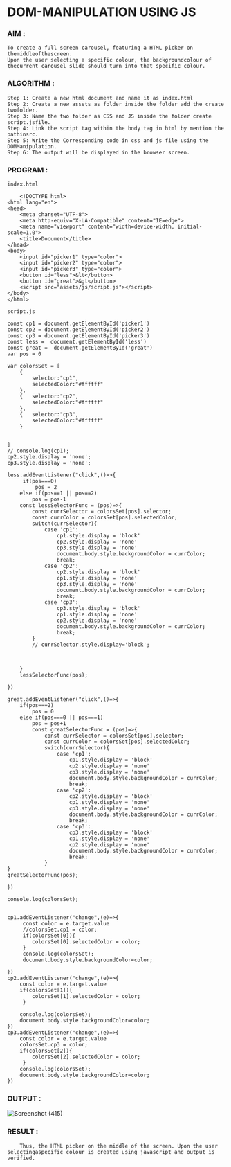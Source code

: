 # DOM-MANIPULATION USING JS

### AIM :
 
    To create a full screen carousel, featuring a HTML picker on themiddleofthescreen. 
    Upon the user selecting a specific colour, the backgroundcolour of thecurrent carousel slide should turn into that specific colour. 

### ALGORITHM :
    Step 1: Create a new html document and name it as index.html
    Step 2: Create a new assets as folder inside the folder add the create twofolder. 
    Step 3: Name the two folder as CSS and JS inside the folder create script.jsfile.
    Step 4: Link the script tag within the body tag in html by mention the pathinsrc.
    Step 5: Write the Corresponding code in css and js file using the DOMManipulation.
    Step 6: The output will be displayed in the browser screen.
    
### PROGRAM :
  
    index.html
    
        <!DOCTYPE html>
    <html lang="en">
    <head>
        <meta charset="UTF-8">
        <meta http-equiv="X-UA-Compatible" content="IE=edge">
        <meta name="viewport" content="width=device-width, initial-scale=1.0">
        <title>Document</title>
    </head>
    <body>
        <input id="picker1" type="color">
        <input id="picker2" type="color">
        <input id="picker3" type="color">
        <button id="less">&lt</button>
        <button id="great">&gt</button>
        <script src="assets/js/script.js"></script>
    </body>
    </html>
    
    script.js
    
    const cp1 = document.getElementById('picker1')
    const cp2 = document.getElementById('picker2')
    const cp3 = document.getElementById('picker3')
    const less =  document.getElementById('less')
    const great =  document.getElementById('great')
    var pos = 0

    var colorsSet = [
        {
            selector:"cp1",
            selectedColor:"#ffffff"
        },
        {   selector:"cp2",
            selectedColor:"#ffffff"
        },
        {   selector:"cp3",
            selectedColor:"#ffffff"
        }


    ]
    // console.log(cp1);
    cp2.style.display = 'none';
    cp3.style.display = 'none';

    less.addEventListener("click",()=>{
         if(pos===0)
             pos = 2
        else if(pos==1 || pos==2)
            pos = pos-1
        const lessSelectorFunc = (pos)=>{
            const currSelector = colorsSet[pos].selector;
            const currColor = colorsSet[pos].selectedColor;
            switch(currSelector){
                case 'cp1':
                    cp1.style.display = 'block'
                    cp2.style.display = 'none'
                    cp3.style.display = 'none'
                    document.body.style.backgroundColor = currColor;
                    break;
                case 'cp2':
                    cp2.style.display = 'block'
                    cp1.style.display = 'none'
                    cp3.style.display = 'none'
                    document.body.style.backgroundColor = currColor;
                    break;
                case 'cp3':
                    cp3.style.display = 'block'
                    cp1.style.display = 'none'
                    cp2.style.display = 'none'
                    document.body.style.backgroundColor = currColor;
                    break;
            }
            // currSelector.style.display='block';



        }
        lessSelectorFunc(pos);

    })

    great.addEventListener("click",()=>{
        if(pos===2)
            pos = 0
        else if(pos===0 || pos===1)
            pos = pos+1        
            const greatSelectorFunc = (pos)=>{
                const currSelector = colorsSet[pos].selector;
                const currColor = colorsSet[pos].selectedColor;
                switch(currSelector){
                    case 'cp1':
                        cp1.style.display = 'block'
                        cp2.style.display = 'none'
                        cp3.style.display = 'none'
                        document.body.style.backgroundColor = currColor;
                        break;
                    case 'cp2':
                        cp2.style.display = 'block'
                        cp1.style.display = 'none'
                        cp3.style.display = 'none'
                        document.body.style.backgroundColor = currColor;
                        break;
                    case 'cp3':
                        cp3.style.display = 'block'
                        cp1.style.display = 'none'
                        cp2.style.display = 'none'
                        document.body.style.backgroundColor = currColor;
                        break;
                }
    }
    greatSelectorFunc(pos);

    })

    console.log(colorsSet);


    cp1.addEventListener("change",(e)=>{
         const color = e.target.value
         //colorsSet.cp1 = color;
         if(colorsSet[0]){
            colorsSet[0].selectedColor = color;
         }
         console.log(colorsSet);
         document.body.style.backgroundColor=color;

    })
    cp2.addEventListener("change",(e)=>{
        const color = e.target.value
        if(colorsSet[1]){
            colorsSet[1].selectedColor = color;
         }

        console.log(colorsSet);
        document.body.style.backgroundColor=color;
    })
    cp3.addEventListener("change",(e)=>{
        const color = e.target.value
        colorsSet.cp3 = color;
        if(colorsSet[2]){
            colorsSet[2].selectedColor = color;
         }
        console.log(colorsSet);
        document.body.style.backgroundColor=color;
    })
    
### OUTPUT :

![Screenshot (415)](https://github.com/JANANI0210/DOM-manipulation/assets/86832944/3ec9c962-281e-49f6-9fdd-259723252a32)

### RESULT :
        Thus, the HTML picker on the middle of the screen. Upon the user selectingaspecific colour is created using javascript and output is verified.
